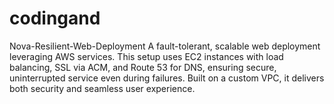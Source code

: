 # codingand
Nova-Resilient-Web-Deployment A fault-tolerant, scalable web deployment leveraging AWS services. This setup uses EC2 instances with load balancing, SSL via ACM, and Route 53 for DNS, ensuring secure, uninterrupted service even during failures. Built on a custom VPC, it delivers both security and seamless user experience.
